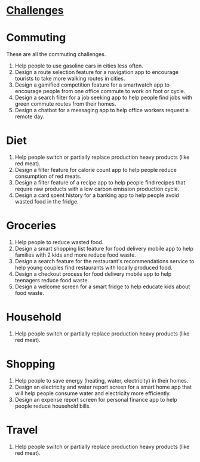 # [Challenges](https://productdesign.tips/challenge)

# Commuting 
These are all the commuting challenges.

1. Help people to use gasoline cars in cities less often.
2. Design a route selection feature for a navigation app to encourage tourists to take more walking routes in cities.
3. Design a gamified competition feature for a smartwatch app to encourage people from one office commute to work on foot or cycle.
4. Design a search filter for a job seeking app to help people find jobs with green commute routes from their homes.
5. Design a chatbot for a messaging app to help office workers request a remote day.


# Diet
1. Help people switch or partially replace production heavy products (like red meat).
2. Design a filter feature for calorie count app to help people reduce consumption of red meats.
3. Design a filter feature of a recipe app to help people find recipes that require raw products with a low carbon emission production cycle.
4. Design a card spent history for a banking app to help people avoid wasted food in the fridge.


# Groceries
1. Help people to reduce wasted food.
2. Design a smart shopping list feature for food delivery mobile app to help families with 2 kids and more reduce food waste.
3. Design a search feature for the restaurant's recommendations service to help young couples find restaurants with locally produced food.
4. Design a checkout process for food delivery mobile app to help teenagers reduce food waste.
5. Design a welcome screen for a smart fridge to help educate kids about food waste.

# Household
1. Help people switch or partially replace production heavy products (like red meat).

# Shopping
1. Help people to save energy (heating, water, electricity) in their homes.
2. Design an electricity and water report screen for a smart home app that will help people consume water and electricity more efficiently.
3. Design an expense report screen for personal finance app to help people reduce household bills.

# Travel
1. Help people switch or partially replace production heavy products (like red meat).
